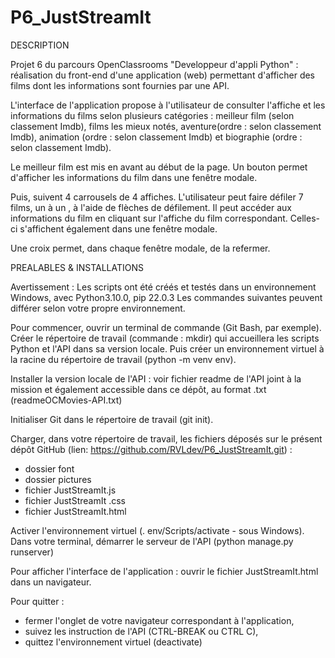 # P6_JustStreamIt
DESCRIPTION

Projet 6 du parcours OpenClassrooms "Developpeur d'appli Python" : 
réalisation du front-end d'une application (web) permettant d'afficher des films dont les informations sont fournies par une API.

L'interface de l'application propose à l'utilisateur de consulter l'affiche et les informations du films selon plusieurs catégories : meilleur film (selon classement Imdb), films les mieux notés, aventure(ordre : selon classement Imdb), animation (ordre : selon classement Imdb) et biographie (ordre : selon classement Imdb).

Le meilleur film est mis en avant au début de la page. Un bouton permet d'afficher les informations du film dans une fenêtre modale.

Puis, suivent 4 carrousels de 4 affiches. L'utilisateur peut faire défiler 7 films, un à un , à l'aide de flèches de défilement. Il peut accéder aux informations du film en cliquant sur l'affiche du film correspondant. Celles-ci s'affichent également dans une fenêtre modale.

Une croix permet, dans chaque fenêtre modale, de la refermer.


PREALABLES & INSTALLATIONS

Avertissement : Les scripts ont été créés et testés dans un environnement Windows, avec Python3.10.0, pip 22.0.3 Les commandes suivantes peuvent différer selon votre propre environnement.

Pour commencer, ouvrir un terminal de commande (Git Bash, par exemple).
Créer le répertoire de travail (commande : mkdir) qui accueillera les scripts Python et l'API dans sa version locale.
Puis créer un environnement virtuel à la racine du répertoire de travail (python -m venv env).

Installer la version locale de l'API : voir fichier readme de l'API joint à la mission et également accessible dans ce dépôt, au format .txt (readmeOCMovies-API.txt)

Initialiser Git dans le répertoire de travail (git init).

Charger, dans votre répertoire de travail, les fichiers déposés sur le présent dépôt GitHub
(lien:  https://github.com/RVLdev/P6_JustStreamIt.git) : 
* dossier font
* dossier pictures
* fichier JustStreamIt.js
* fichier JustStreamIt .css
* fichier JustStreamIt.html

Activer l'environnement virtuel (. env/Scripts/activate - sous Windows).
Dans votre terminal, démarrer le serveur de l'API (python manage.py runserver)

Pour afficher l'interface de l'application : ouvrir le fichier JustStreamIt.html dans un navigateur.

Pour quitter :
* fermer l'onglet de votre navigateur correspondant à l'application,
* suivez les instruction de l'API (CTRL-BREAK ou CTRL C), 
* quittez l'environnement virtuel (deactivate)
